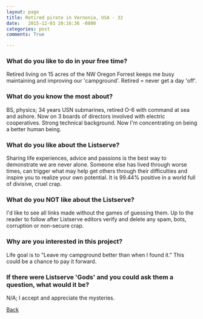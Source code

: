 ```yaml
---
layout: page
title: Retired pirate in Vernonia, USA - 32
date:   2015-12-03 20:16:36 -0800
categories: post
comments: True

---
```


### What do you like to do in your free time?
<p>Retired living on 15 acres of the NW Oregon Forrest keeps me busy maintaining and improving our 'campground'.  Retired = never get a day 'off'.</p>

### What do you know the most about?
<p>BS, physics; 34 years USN submarines, retired O-6 with command at sea and ashore. Now on 3 boards of directors involved with electric cooperatives.  Strong technical background.  Now I'm concentrating on being a better human being.</p>

### What do you like about the Listserve?
<p>Sharing life experiences, advice and passions is the best way to demonstrate we are never alone.  Someone else has lived through worse times, can trigger what may help get others through their difficulties and inspire you to realize your own potential.
It is 99.44% positive in a world full of divisive, cruel crap.</p>

### What do you NOT like about the Listserve?
<p>I'd like to see all links made without the games of guessing them.  Up to the reader to follow after Listserve editors verify and delete any spam, bots, corruption or non-secure crap.</p>

### Why are you interested in this project?
<p>Life goal is to "Leave my campground better than when I found it."  This could be a chance to pay it forward.</p>

### If there were Listserve 'Gods' and you could ask them a question, what would it be?
<p>N/A;  I accept and appreciate the mysteries.</p>

[Back][1]

[1]: /home/responders/all